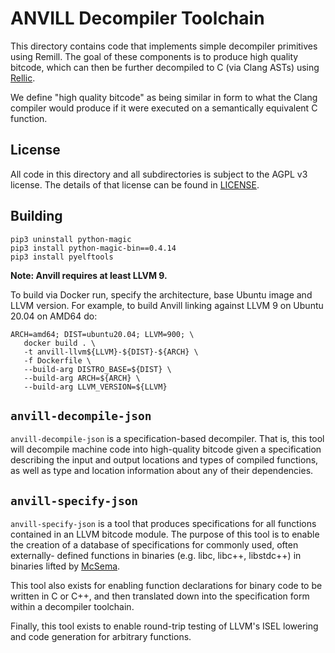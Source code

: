 # ANVILL Decompiler Toolchain

This directory contains code that implements simple decompiler primitives
using Remill. The goal of these components is to produce high quality bitcode,
which can then be further decompiled to C (via Clang ASTs) using [Rellic](https://github.com/trailofbits/rellic.git). 

We define "high quality bitcode" as being similar in form to what the
Clang compiler would produce if it were executed on a semantically
equivalent C function.

## License

All code in this directory and all subdirectories is subject to the AGPL
v3 license. The details of that license can be found in [LICENSE](LICENSE).

## Building

```
pip3 uninstall python-magic
pip3 install python-magic-bin==0.4.14
pip3 install pyelftools
```

**Note: Anvill requires at least LLVM 9.**

To build via Docker run, specify the architecture, base Ubuntu image and LLVM version. For example, to build Anvill linking against LLVM 9 on Ubuntu 20.04 on AMD64 do:

```
ARCH=amd64; DIST=ubuntu20.04; LLVM=900; \
   docker build . \
   -t anvill-llvm${LLVM}-${DIST}-${ARCH} \
   -f Dockerfile \
   --build-arg DISTRO_BASE=${DIST} \
   --build-arg ARCH=${ARCH} \
   --build-arg LLVM_VERSION=${LLVM}
```

## `anvill-decompile-json`

`anvill-decompile-json` is a specification-based decompiler. That is,
this tool will decompile machine code into high-quality bitcode given
a specification describing the input and output locations and
types of compiled functions, as well as type and location information
about any of their dependencies.

## `anvill-specify-json`

`anvill-specify-json` is a tool that produces specifications for all functions
contained in an LLVM bitcode module. The purpose of this tool is to enable
the creation of a database of specifications for commonly used, often externally-
defined functions in binaries (e.g. libc, libc++, libstdc++) in binaries lifted
by [McSema](https://github.com/lifting-bits/mcsema).

This tool also exists for enabling function declarations for binary code to be
written in C or C++, and then translated down into the specification form within
a decompiler toolchain.

Finally, this tool exists to enable round-trip testing of LLVM's ISEL lowering
and code generation for arbitrary functions.
